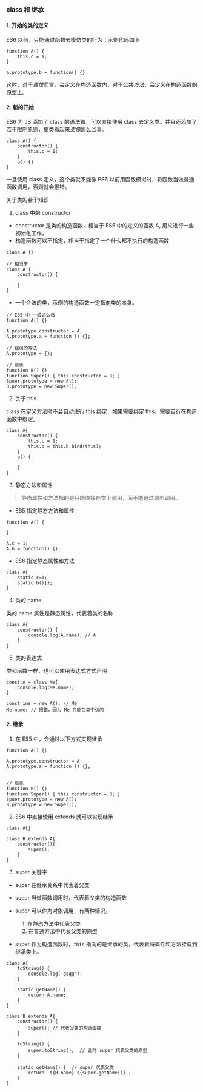 ### class 和 继承

#### 1. 开始的类的定义

ES6 以前，只能通过函数去模仿类的行为；示例代码如下

~~~
function A() {
    this.c = 1;
}

a.prototype.b = function() {}
~~~

这时，对于*属性*而言，会定义在构造函数内，对于公共*方法*，会定义在构造函数的原型上。

#### 2. 新的开始

ES6 为 JS 添加了 class 的语法糖，可以直接使用 class 去定义类。并且还添加了若干限制原则，使类看起来*更像*那么回事。

~~~
class A() {
    constructor() {
        this.c = 1;
    }
    b() {}
}
~~~

一旦使用 class 定义，这个类就不能像 ES6 以前用函数模拟时，将函数当做普通函数调用，否则就会报错。

关于类的若干知识

1. class 中的 constructor

- constructor 是类的构造函数，相当于 ES5 中的定义的函数 A, 用来进行一些初始化工作。
- 构造函数可以不指定，相当于指定了一个什么都不执行的构造函数

~~~
class A {}

// 相当于
class A {
    constructor() {

    }
}
~~~

- 一个合法的类，示例的构造函数一定指向类的本身。

~~~
// ES5 中 一般这么做
function A() {}

A.prototype.constructor = A;
A.prototype.a = function () {};

// 错误的写法
A.prototype = {};

// 继承
function B() {}
function Super() { this.constructor = B; }
Spuer.prototype = new A();
B.prototype = new Super();
~~~


2. 关于 this

class 在定义方法时不会自动进行 this 绑定，如果需要绑定 this，需要自行在构造函数中绑定。

~~~
class A{
    constructor() {
        this.c = 1;
        this.b = this.b.bind(this);
    }
    b() {

    }
}
~~~

3. 静态方法和属性

> 静态属性和方法指的是只能直接在类上调用，而不能通过原型调用。

- ES5 指定静态方法和属性

~~~~
function A() {

}

A.c = 1;
A.b = function() {};
~~~~

- ES6 指定静态属性和方法

~~~
class A{
    static c=1;
    static b(){};
}
~~~
4. 类的 name

类的 name 属性是静态属性，代表着类的名称

~~~
class A{
    constructor() {
        console.log(A.name); // A
    }
}
~~~

5. 类的表达式

类和函数一样，也可以使用表达式方式声明

~~~
const A = class Me{
    console.log(Me.name);
}

const ins = new A(); // Me
Me.name; // 报错，因为 Me 只能在类中访问
~~~

#### 2. 继承

1. 在 ES5 中，会通过以下方式实现继承

~~~
function A() {}

A.prototype.constructor = A;
A.prototype.a = function () {};


// 继承
function B() {}
function Super() { this.constructor = B; }
Spuer.prototype = new A();
B.prototype = new Super();
~~~

2. ES6 中直接使用 extends 就可以实现继承

~~~
class A{}

class B extends A{
    constructor(){
        super();
    }
}
~~~

3. super 关键字

- super 在继承关系中代表着父类
- super 当做函数调用时，代表着父类的构造函数
- super 可以作为对象调用，有两种情况。

    &emsp; 1. 在静态方法中代表父类  
    &emsp; 2. 在普通方法中代表父类的原型

- super 作为构造函数时，`this` 指向的是继承的类，代表着将属性和方法挂载到继承类上。

~~~
class A{
    toString() {
        console.log('qqqq');
    }

    static getName() {
        return A.name;
    }
}

class B extends A{
    constructor() {
        super(); // 代表父类的构造函数
    }

    toString() {
        super.toString();  // 此时 super 代表父类的原型
    }

    static getName() {  // super 代表父类
        return `${B.name}-${super.getName()}`;
    }
}

~~~